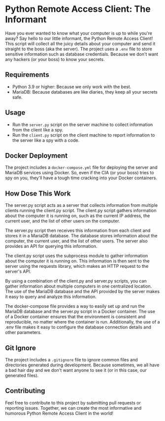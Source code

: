 # Python Remote Access Client: The Informant

Have you ever wanted to know what your computer is up to while you're away? Say hello to our little informant, the Python Remote Access Client! This script will collect all the juicy details about your computer and send it straight to the boss (aka the server). The project uses a `.env` file to store sensitive information such as database credentials. Because we don't want any hackers (or your boss) to know your secrets.

## Requirements
- Python 3.9 or higher: Because we only work with the best.
- MariaDB: Because databases are like diaries, they keep all your secrets safe.

## Usage
- Run the `server.py` script on the server machine to collect information from the client like a spy.
- Run the `client.py` script on the client machine to report information to the server like a spy with a code. 

## Docker Deployment
The project includes a `docker-compose.yml` file for deploying the server and MariaDB services using Docker. So, even if the CIA (or your boss) tries to spy on you, they'll have a tough time cracking into your Docker containers. 

## How Dose This Work
The server.py script acts as a server that collects information from multiple clients running the client.py script. The client.py script gathers information about the computer it is running on, such as the current IP address, the current user, and the list of other users on the computer.

The server.py script then receives this information from each client and stores it in a MariaDB database. The database stores information about the computer, the current user, and the list of other users. The server also provides an API for querying this information.

The client.py script uses the subprocess module to gather information about the computer it is running on. This information is then sent to the server using the requests library, which makes an HTTP request to the server's API.

By using a combination of the client.py and server.py scripts, you can gather information about multiple computers in one centralized location. The use of the MariaDB database and the API provided by the server makes it easy to query and analyze this information.

The docker-compose file provides a way to easily set up and run the MariaDB database and the server.py script in a Docker container. The use of a Docker container ensures that the environment is consistent and reproducible, no matter where the container is run. Additionally, the use of a .env file makes it easy to configure the database connection details and other parameters.

## Git Ignore
The project includes a `.gitignore` file to ignore common files and directories generated during development. Because sometimes, we all have a bad hair day and we don't want anyone to see it (or in this case, our generated files).

## Contributing
Feel free to contribute to this project by submitting pull requests or reporting issues. Together, we can create the most informative and humorous Python Remote Access Client in the world!
